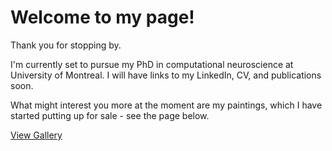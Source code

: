 # Welcome to my page!

Thank you for stopping by.

I'm currently set to pursue my PhD in computational neuroscience at University of Montreal. I will have links to my LinkedIn, CV, and publications soon.

What might interest you more at the moment are my paintings, which I have started putting up for sale - see the page below.

[View Gallery](https://dariusliutas.com/gallery)